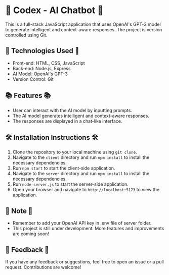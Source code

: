 # 🤖 Codex - AI Chatbot 🤖

This is a full-stack JavaScript application that uses OpenAI's GPT-3 model to generate intelligent and context-aware responses. The project is version controlled using Git.

## 🚀 Technologies Used 🚀

-   Front-end: HTML, CSS, JavaScript
-   Back-end: Node.js, Express
-   AI Model: OpenAI's GPT-3
-   Version Control: Git

## 📚 Features 📚

-   User can interact with the AI model by inputting prompts.
-   The AI model generates intelligent and context-aware responses.
-   The responses are displayed in a chat-like interface.

## 🛠️ Installation Instructions 🛠️

1. Clone the repository to your local machine using `git clone`.
2. Navigate to the `client` directory and run `npm install` to install the necessary dependencies.
3. Run `npm start` to start the client-side application.
4. Navigate to the `server` directory and run `npm install` to install the necessary dependencies.
5. Run `node server.js` to start the server-side application.
6. Open your browser and navigate to `http://localhost:5173` to view the application.

## 📝 Note 📝

-   Remember to add your OpenAI API key in .env file of server folder.
-   This project is still under development. More features and improvements are coming soon!

## 📮 Feedback 📮

If you have any feedback or suggestions, feel free to open an issue or a pull request. Contributions are welcome!
